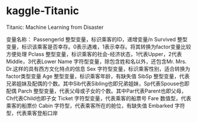 # kaggle-Titanic
Titanic: Machine Learning from Disaster

变量名称：
PassengerId 整型变量，标识乘客的ID，递增变量/n
Survived 整型变量，标识该乘客是否幸存。0表示遇难，1表示幸存。将其转换为factor变量比较方便处理
Pclass 整型变量，标识乘客的社会-经济状态，1代表Upper，2代表Middle，3代表Lower
Name 字符型变量，除包含姓和名以外，还包含Mr. Mrs. Dr.这样的具有西方文化特点的信息
Sex 字符型变量，标识乘客性别，适合转换为factor类型变量
Age 整型变量，标识乘客年龄，有缺失值
SibSp 整型变量，代表兄弟姐妹及配偶的个数。其中Sib代表Sibling也即兄弟姐妹，Sp代表Spouse也即配偶
Parch 整型变量，代表父母或子女的个数。其中Par代表Parent也即父母，Ch代表Child也即子女
Ticket 字符型变量，代表乘客的船票号
Fare 数值型，代表乘客的船票价
Cabin 字符型，代表乘客所在的舱位，有缺失值
Embarked 字符型，代表乘客登船口岸


